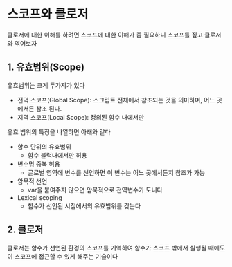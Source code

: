 # 스코프와 클로저

클로저에 대한 이해를 하려면 스코프에 대한 이해가 좀 필요하니 스코프를 짚고 클로저와 엮어보자

## 1. 유효범위(Scope)

유효범위는 크게 두가지가 있다

- 전역 스코프(Global Scope): 스크립트 전체에서 참조되는 것을 의미하며, 어느 곳에서든 참조 된다.
- 지역 스코프(Local Scope): 정의된 함수 내에서만

유효 범위의 특징을 나열하면 아래와 같다

- 함수 단위의 유효범위
  - 함수 블럭내에서만 허용
- 변수명 중복 허용
  - 글로벌 영역에 변수를 선언하면 이 변수는 어느 곳에서든지 참조가 가능 
- 암묵적 선언
  - var을 붙여주지 않으면 암묵적으로 전역변수가 도니다
- Lexical scoping
  - 함수가 선언된 시점에서의 유효범위를 갖는다

## 2. 클로저

클로저는 함수가 선언된 환경의 스코프를 기억하여 함수가 스코프 밖에서 실행될 때에도 이 스코프에 접근할 수 있게 해주는 기술이다

